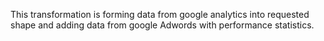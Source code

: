This transformation is forming data from google analytics into requested shape and adding data from google Adwords with performance statistics.
